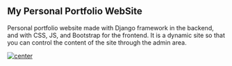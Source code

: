 ## My Personal Portfolio WebSite


Personal portfolio website made with Django framework in the backend, and with CSS, JS, and Bootstrap for the frontend. It is a dynamic site so that you can control the content of the site through the admin area.

<a align="center" href="https://abdelaali.tech/">
  <img align="center" src="https://img.shields.io/badge/View%20The%20Portfolio-Click%20me-blue" alt="center">
</a>


